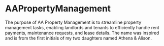 # AAPropertyManagement
The purpose of AA Property Management is to streamline property management tasks, enabling landlords and tenants to efficiently handle rent payments, maintenance requests, and lease details. The name was inspired and is from the first initials of my two daughters named Athena &amp; Alison.
